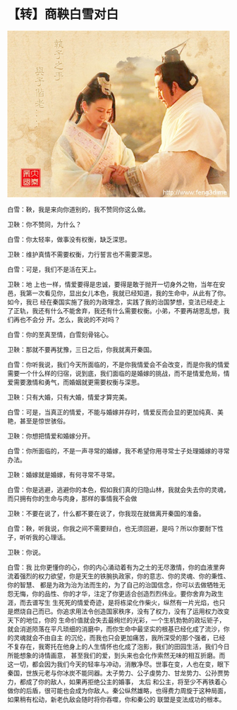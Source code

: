 # 【转】商鞅白雪对白

![](../../../../wordpress/wp-content/uploads/2014/09/6b34b723t8e7508d7a090690.jpg)

白雪：鞅，我是来向你道别的，我不赞同你这么做。

卫鞅：你不赞同，为什么？

白雪：你太轻率，做事没有权衡，缺乏深思。

卫鞅：维护真情不需要权衡，力行誓言也不需要深思。

白雪：可是，我们不是活在天上。

卫鞅：地 上也一样，情爱要得是忠诚，要得是敢于抛开一切身外之物，当年在安邑，我第一次看见你，显出女儿本色，我就已经知道，我的生命中，从此有了你。如今，我已 经在秦国实施了我的为政理念，实践了我的治国梦想，变法已经走上了正轨，我还有什么不能舍弃，我还有什么需要权衡。小弟，不要再胡思乱想，我们再也不会分 开。怎么，我说的不对吗？

白雪：你的至真至情，白雪刻骨铭心。

卫鞅：那就不要再犹豫，三日之后，你我就离开秦国。

白雪：你听我说，我们今天所面临的，不是你我情爱会不会改变，而是你我的情爱需要一个什么样的归宿，说到底，我们面临的是婚嫁的挑战，而不是情爱危局，情爱需要激情和勇气，而婚姻就更需要权衡与深思。

卫鞅：只有大婚，只有大婚，情爱才算完美。

白雪：可是，当真正的情爱，不能与婚嫁并存时，情爱反而会显的更加纯真、美艳，甚至是惊世骇俗。

卫鞅：你想把情爱和婚嫁分开。

白雪：你所面临的，不是一声寻常的婚嫁，我不希望你用寻常士子处理婚嫁的寻常办法。

卫鞅：婚嫁就是婚嫁，有何寻常不寻常。

白雪：你是逃避，逃避你的本色，假如我们真的归隐山林，我就会失去你的灵魂，而只拥有你的生命与肉身，那样的事情我不会做

卫鞅：不要在说了，什么都不要在说了，你我现在就做离开秦国的准备。

白雪：鞅，听我说，你我之间不需要辩白，也无须回避，是吗？所以你要耐下性子，听听我的心理话。

卫鞅：你说。

白雪：我 比你更懂你的心，你的内心涌动着有为之士的无尽激情，你的血液里奔流着强烈的权力欲望，你是天生的铁腕执政家，你的意志、你的灵魂、你的秉性、你的智慧、 都是为政为治为法而生的，为了自己的治国信念，你可以去做牺牲无怨无悔，你的品性、你的才华，注定了你更适合创造烈烈伟业。要你舍弃为政生涯，而去谱写生 生死死的情爱奇迹，是将栋梁化作柴火，纵然有一片光焰，也只是燃烧自己而已。你追求用法令创造国家秩序，没有了权力，没有了运用权力改变天下的地位，你的 生命价值就会失去最绚烂的光彩，一个生机勃勃的政坛钜子，就会消逝陨落在平凡琐细的消磨中，而你生命中最坚实的根基已经化成了流沙，你的灵魂就会不由自主 的沉伦，而我也只会更加痛苦，我所深受的那个强者，已经不复存在，我寄托在他身上的人生情怀也化成了泡影，我们的田园生活，我们今日所能想象的诗情画意， 甚至我们的爱，到头来也会化作索然无味的相互折磨。而这一切，都会因为我们今天的轻率与冲动，消散净尽。世事在变，人也在变，眼下秦国，世族元老与你冰炭不能同器。太子势力、公子虔势力、甘龙势力、公孙贾势力，都成了你的敌人，如果再拒绝公主的婚事， 太后 和公主，将至少不再铁着心做你的后盾，很可能也会成为你敌人。秦公纵然雄略，也得费力周旋于这种局面，如果稍有松动，新老仇敌会随时将你吞噬，你和秦公的 联盟是变法成功的根本。